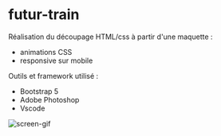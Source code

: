 # futur-train

Réalisation du découpage HTML/css à partir d'une maquette :
* animations CSS
* responsive sur mobile

Outils et framework utilisé :
* Bootstrap 5
* Adobe Photoshop 
* Vscode

![screen-gif](./preview.gif)
